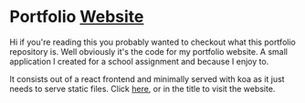 # Portfolio [Website](emielvanseveren.be)

Hi if you're reading this you probably wanted to checkout what this portfolio repository is. Well obviously it's the code for my portfolio website. A small application I created for a school assignment and because I enjoy to.

It consists out of a react frontend and minimally served with koa as it just needs to serve static files.
Click [here](emielvanseveren.be), or in the title to visit the website.

